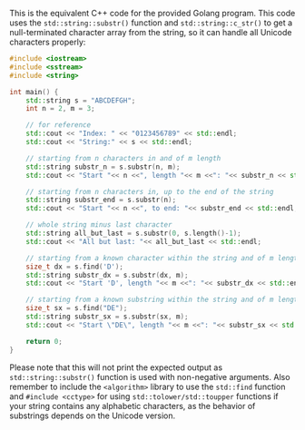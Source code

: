 This is the equivalent C++ code for the provided Golang program. This code uses the `std::string::substr()` function and `std::string::c_str()` to get a null-terminated character array from the string, so it can handle all Unicode characters properly:

```C++
#include <iostream>
#include <sstream>
#include <string>

int main() {
    std::string s = "ABCDEFGH";
    int n = 2, m = 3;

    // for reference
    std::cout << "Index: " << "0123456789" << std::endl;
    std::cout << "String:" << s << std::endl;

    // starting from n characters in and of m length
    std::string substr_n = s.substr(n, m);
    std::cout << "Start "<< n <<", length "<< m <<": "<< substr_n << std::endl;

    // starting from n characters in, up to the end of the string
    std::string substr_end = s.substr(n);
    std::cout << "Start "<< n <<", to end: "<< substr_end << std::endl;

    // whole string minus last character
    std::string all_but_last = s.substr(0, s.length()-1);
    std::cout << "All but last: "<< all_but_last << std::endl;

    // starting from a known character within the string and of m length
    size_t dx = s.find('D');
    std::string substr_dx = s.substr(dx, m);
    std::cout << "Start 'D', length "<< m <<": "<< substr_dx << std::endl;

    // starting from a known substring within the string and of m length
    size_t sx = s.find("DE");
    std::string substr_sx = s.substr(sx, m);
    std::cout << "Start \"DE\", length "<< m <<": "<< substr_sx << std::endl;

    return 0;
}
```
Please note that this will not print the expected output as `std::string::substr()` function is used with non-negative arguments. Also remember to include the `<algorithm>` library to use the `std::find` function and `#include <cctype>` for using `std::tolower/std::toupper` functions if your string contains any alphabetic characters, as the behavior of substrings depends on the Unicode version.
